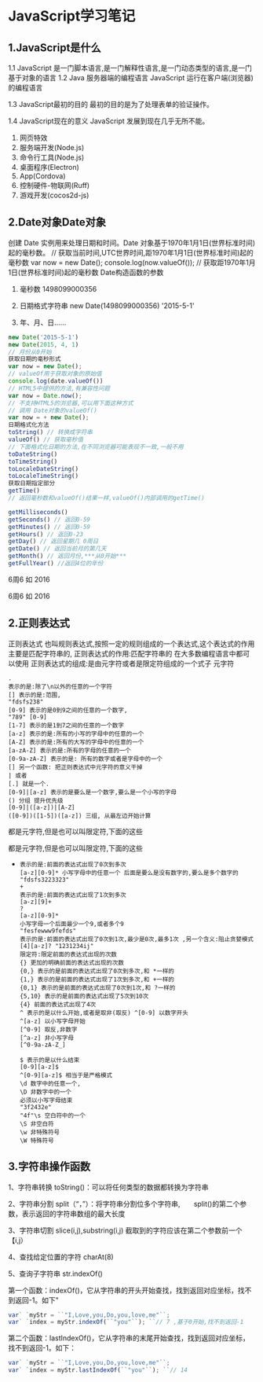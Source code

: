 # JavaScript学习笔记



## 1.JavaScript是什么

1.1 JavaScript 是一门脚本语言,是一门解释性语言,是一门动态类型的语言,是一门基于对象的语言
1.2 Java 服务器端的编程语言
		JavaScript 运行在客户端(浏览器)的编程语言

1.3 JavaScript最初的目的
		最初的目的是为了处理表单的验证操作。

1.4 JavaScript现在的意义
		JavaScript 发展到现在几乎无所不能。

1. 网页特效
2. 服务端开发(Node.js)
3. 命令行工具(Node.js)
4. 桌面程序(Electron)
5. App(Cordova)
6. 控制硬件-物联网(Ruff)
7. 游戏开发(cocos2d-js)

## 2.Date对象Date对象

创建 Date 实例用来处理日期和时间。Date 对象基于1970年1月1日(世界标准时间)起的毫秒数。
// 获取当前时间,UTC世界时间,距1970年1月1日(世界标准时间)起的毫秒数
var now = new Date();
console.log(now.valueOf()); // 获取距1970年1月1日(世界标准时间)起的毫秒数
Date构造函数的参数

1. 毫秒数 1498099000356

2. 日期格式字符串
  new Date(1498099000356)
  '2015-5-1'

3. 年、月、日......

  ```js
  new Date('2015-5-1')
  new Date(2015, 4, 1)
  // 月份从0开始
  获取日期的毫秒形式
  var now = new Date();
  // valueOf用于获取对象的原始值
  console.log(date.valueOf())
  // HTML5中提供的方法,有兼容性问题
  var now = Date.now();
  // 不支持HTML5的浏览器,可以用下面这种方式
  // 调用 Date对象的valueOf()
  var now = + new Date();
  日期格式化方法
  toString() // 转换成字符串
  valueOf() // 获取毫秒值
  // 下面格式化日期的方法,在不同浏览器可能表现不一致,一般不用
  toDateString()
  toTimeString()
  toLocaleDateString()
  toLocaleTimeString()
  获取日期指定部分
  getTime()
  // 返回毫秒数和valueOf()结果一样,valueOf()内部调用的getTime()
  ```

  

  ```js
  getMilliseconds()
  getSeconds() // 返回0-59
  getMinutes() // 返回0-59
  getHours() // 返回0-23
  getDay() // 返回星期几 0周日
  getDate() // 返回当前月的第几天
  getMonth() // 返回月份,***从0开始***
  getFullYear() //返回4位的年份
  ```

  6周6
  如 2016

  6周6
  如 2016

## 2.正则表达式



正则表达式
也叫规则表达式,按照一定的规则组成的一个表达式,这个表达式的作用主要是匹配字符串的,
正则表达式的作用:匹配字符串的
在大多数编程语言中都可以使用
正则表达式的组成:是由元字符或者是限定符组成的一个式子
元字符

```
.
表示的是:除了\n以外的任意的一个字符
[] 表示的是:范围,
"fdsfs238"
[0-9] 表示的是0到9之间的任意的一个数字,
"789" [0-9]
[1-7] 表示的是1到7之间的任意的一个数字
[a-z] 表示的是:所有的小写的字母中的任意的一个
[A-Z] 表示的是:所有的大写的字母中的任意的一个
[a-zA-Z] 表示的是:所有的字母的任意的一个
[0-9a-zA-Z] 表示的是: 所有的数字或者是字母中的一个
[] 另一个函数: 把正则表达式中元字符的意义干掉
| 或者
[.] 就是一个.
[0-9]|[a-z] 表示的是要么是一个数字,要么是一个小写的字母
() 分组 提升优先级
[0-9]|([a-z])|[A-Z]
([0-9])([1-5])([a-z]) 三组, 从最左边开始计算
```

都是元字符,但是也可以叫限定符,下面的这些

都是元字符,但是也可以叫限定符,下面的这些

* ```
  表示的是:前面的表达式出现了0次到多次
  [a-z][0-9]* 小写字母中的任意一个 后面是要么是没有数字的,要么是多个数字的
  "fdsfs3223323"
  +
  表示的是:前面的表达式出现了1次到多次
  [a-z][9]+
  ?
  [a-z][0-9]*
  小写字母一个后面最少一个9,或者多个9
  "fesfewww9fefds"
  表示的是:前面的表达式出现了0次到1次,最少是0次,最多1次 ,另一个含义:阻止贪婪模式
  [4][a-z]? "1231234ij"
  限定符:限定前面的表达式出现的次数
  {} 更加的明确前面的表达式出现的次数
  {0,} 表示的是前面的表达式出现了0次到多次,和 *一样的
  {1,} 表示的是前面的表达式出现了1次到多次,和 +一样的
  {0,1} 表示的是前面的表达式出现了0次到1次,和 ?一样的
  {5,10} 表示的是前面的表达式出现了5次到10次
  {4} 前面的表达式出现了4次
  ^ 表示的是以什么开始,或者是取非(取反) ^[0-9] 以数字开头
  ^[a-z] 以小写字母开始
  [^0-9] 取反,非数字
  [^a-z] 非小写字母
  [^0-9a-zA-Z_]
  ```

  ```
  $ 表示的是以什么结束
  [0-9][a-z]$
  ^[0-9][a-z]$ 相当于是严格模式
  \d 数字中的任意一个,
  \D 非数字中的一个
  必须以小写字母结束
  "3f2432e"
  "4f"\s 空白符中的一个
  \S 非空白符
  \w 非特殊符号
  \W 特殊符号
  ```


  

## 3.字符串操作函数



1、字符串转换 toString()：可以将任何类型的数据都转换为字符串

2、字符串分割 split（“，”）：将字符串分割位多个字符串,　　split()的第二个参数，表示返回的字符串数组的最大长度

 3、字符串切割 slice(i,j),substring(i,j) 截取到的字符应该在第二个参数前一个【i,j）

4、查找给定位置的字符 charAt(8)

5、查询子字符串 str.indexOf()

第一个函数：indexOf()，它从字符串的开头开始查找，找到返回对应坐标，找不到返回-1。如下"

```js
var` `myStr = ``"I,Love,you,Do,you,love,me"``;
var` `index = myStr.indexOf(``"you"``); ``// 7 ,基于0开始,找不到返回-1
```

第二个函数：lastIndexOf()，它从字符串的末尾开始查找，找到返回对应坐标，找不到返回-1。如下：

```js
var` `myStr = ``"I,Love,you,Do,you,love,me"``;
var` `index = myStr.lastIndexOf(``"you"``); ``// 14
```